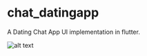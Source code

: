 # chat_datingapp
 A Dating Chat App UI implementation in flutter.


![alt text](https://github.com/tayormi/Flutter-DatingChatApp-UIChallenge/blob/media/chat-app.gif)